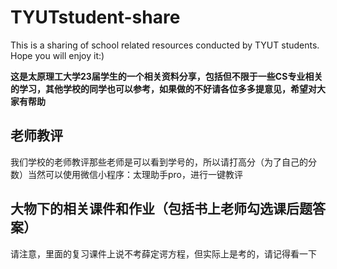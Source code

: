 # TYUTstudent-share
This is a sharing of school related resources conducted by TYUT students. Hope you will enjoy it:)

**这是太原理工大学23届学生的一个相关资料分享，包括但不限于一些CS专业相关的学习，其他学校的同学也可以参考，如果做的不好请各位多多提意见，希望对大家有帮助** 

## 老师教评
我们学校的老师教评那些老师是可以看到学号的，所以请打高分（为了自己的分数）当然可以使用微信小程序：太理助手pro，进行一键教评

## 大物下的相关课件和作业（包括书上老师勾选课后题答案）
请注意，里面的复习课件上说不考薛定谔方程，但实际上是考的，请记得看一下

